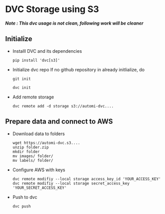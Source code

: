 # DVC Storage using S3 

***Note :  This dvc usage is not clean, following work will be cleaner*** 


## Initialize 
* Installl DVC and its dependencies 
    ```console
    pip install 'dvc[s3]'
    ````
* Initialize dvc repo 
    If no github repository in already initlialize, do 
    ```console 
    git init
    ```
    ```console
    dvc init
    ```
* Add remote storage 
    ```console 
    dvc remote add -d storage s3://automi-dvc....
    ````

## Prepare data and connect to AWS 
* Download data to folders 
    ```console
    wget https://automi-dvc.s3....
    unzip folder.zip
    mkdir folder 
    mv images/ folder/
    mv labels/ folder/ 
* Configure AWS with keys 
    ```console 
    dvc remote modifiy --local storage access_key_id 'YOUR_ACCESS_KEY'
    dvc remote modifiy --local storage secret_access_key 'YOUR_SECRET_ACCESS_KEY'
    ```
* Push to dvc 
    ```console 
    dvc push 
    ```
